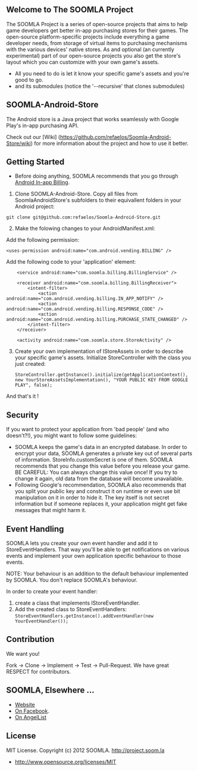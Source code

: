 Welcome to The SOOMLA Project
---
The SOOMLA Project is a series of open-source projects that aims to help game developers get better in-app purchasing stores for their games. The open-source platform-specific projects include everything a game developer needs, from storage of virtual items to purchasing mechanisms with the various devices' native stores. As and optional (an currently experimental) part of our open-source projects you also get the store's layout which you can customize with your own game's assets.

* All you need to do is let it know your specific game's assets and you're good to go.
* and its submodules (notice the '--recursive' that clones submodules)

SOOMLA-Android-Store
---
The Android store is a Java project that works seamlessly with Google Play's in-app purchasing API.


Check out our [Wiki] (https://github.com/refaelos/Soomla-Android-Store/wiki) for more information about the project and how to use it better.

Getting Started
---
* Before doing anything, SOOMLA recommends that you go through [Android In-app Billing](http://developer.android.com/guide/google/play/billing/index.html).

1. Clone SOOMLA-Android-Store. Copy all files from SoomlaAndroidStore's subfolders to their equivallent folders in your Android project:

 `git clone git@github.com:refaelos/Soomla-Android-Store.git`

2. Make the folowing changes to your AndroidManifest.xml:

  Add the following permission:

 `<uses-permission android:name="com.android.vending.BILLING" />`

  Add the following code to your 'application' element:

        <service android:name="com.soomla.billing.BillingService" />

        <receiver android:name="com.soomla.billing.BillingReceiver">
            <intent-filter>
                <action android:name="com.android.vending.billing.IN_APP_NOTIFY" />
                <action android:name="com.android.vending.billing.RESPONSE_CODE" />
                <action android:name="com.android.vending.billing.PURCHASE_STATE_CHANGED" />
            </intent-filter>
        </receiver>

        <activity android:name="com.soomla.store.StoreActivity" />

3. Create your own implementation of IStoreAssets in order to describe your specific game's assets. Initialize StoreController with the class you just created:

      `StoreController.getInstance().initialize(getApplicationContext(), 
                                           new YourStoreAssetsImplementation(),
                                           "YOUR PUBLIC KEY FROM GOOGLE PLAY",
                                           false);`

And that's it !

Security
---

If you want to protect your application from 'bad people' (and who doesn't?!), you might want to follow some guidelines:

+ SOOMLA keeps the game's data in an encrypted database. In order to encrypt your data, SOOMLA generates a private key out of several parts of information. StoreInfo.customSecret is one of them. SOOMLA recommends that you change this value before you release your game. BE CAREFUL: You can always change this value once! If you try to change it again, old data from the database will become unavailable.
+ Following Google's recommendation, SOOMLA also recommends that you split your public key and construct it on runtime or even use bit manipulation on it in order to hide it. The key itself is not secret information but if someone replaces it, your application might get fake messages that might harm it.

Event Handling
---

SOOMLA lets you create your own event handler and add it to StoreEventHandlers. That way you'll be able to get notifications on various events and implement your own application specific behaviour to those events.

NOTE: Your behaviour is an addition to the default behaviour implemented by SOOMLA. You don't replace SOOMLA's behaviour.

In order to create your event handler:

1. create a class that implements IStoreEventHandler.
2. Add the created class to StoreEventHandlers:
 `StoreEventHandlers.getInstance().addEventHandler(new YourEventHandler());`

Contribution
---

We want you!

Fork -> Clone -> Implement -> Test -> Pull-Request. We have great RESPECT for contributors.

SOOMLA, Elsewhere ...
---

+ [Website](http://project.soom.la/)
+ [On Facebook](https://www.facebook.com/pages/The-SOOMLA-Project/389643294427376).
+ [On AngelList](https://angel.co/the-soomla-project)

License
---
MIT License. Copyright (c) 2012 SOOMLA. http://project.soom.la
+ http://www.opensource.org/licenses/MIT
